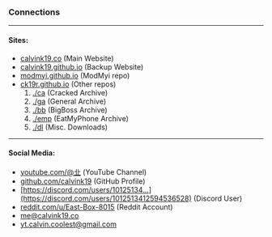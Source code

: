 ### Connections
***
#### Sites:
- [calvink19.co](http://calvink19.co) (Main Website)
- [calvink19.github.io](http://calvink19.github.io) (Backup Website)
- [modmyi.github.io](https://modmyi.github.io) (ModMyi repo)
- [ck19r.github.io](http://ck19r.github.io) (Other repos)
    1. [./ca](http://ck19r.github.io/ca) (Cracked Archive)
    2. [./ga](http://ck19r.github.io/ga) (General Archive)
    3. [./bb](http://ck19r.github.io/bb) (BigBoss Archive)
    4. [./emp](http://ck19r.github.io/emp) (EatMyPhone Archive)
    5. [./dl](http://ck19r.github.io/dl) (Misc. Downloads)
***
#### Social Media:
- [youtube.com/@㐀](http://youtube.com/@%E3%90%80) (YouTube Channel)
- [github.com/calvink19](https://github.com/calvink19) (GitHub Profile)
- [https://discord.com/users/10125134...](https://discord.com/users/1012513412594536528) (Discord User)
- [reddit.com/u/East-Box-8015](https://reddit.com/u/East-Box-8015) (Reddit Account)
- [me@calvink19.co](mailto:me@calvink19.co)
- [yt.calvin.coolest@gmail.com](mailto:yt.calvin.coolest@gmail.com)
